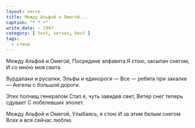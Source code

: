 ```yaml
---
layout: verse
title: Между Альфой и Омегой...
caption: "* * *"
write_date: ~ 1997
category: [ text, verses, best ]
tags:
  - стихи
---
```

Между Альфой и Омегой,
Посредине алфавита
Я стою, засыпан снегом,
И со мною моя свита.

Вурдалаки и русалки,
Эльфы и единороги —
Все — ребята при закалке —
Ангелы с большой дороги.

Этих полчищ генералом
Стал я, чуть завидев свет,
Ветер снег теперь сдувает
С побелевших эполет.

Между Альфой и Омегой,
Улыбаясь, я стою
И за этим белым снегом
Всех и вся сейчас люблю.
